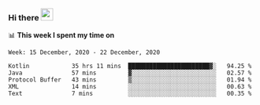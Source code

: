 ### Hi there <a href="https://www.gautamkrishnar.com/"><img src="https://media.giphy.com/media/hvRJCLFzcasrR4ia7z/giphy.gif" width="25px"></a>

📊 **This week I spent my time on**

<!--START_SECTION:waka-->
```text
Week: 15 December, 2020 - 22 December, 2020

Kotlin            35 hrs 11 mins  ███████████████████████▓░   94.25 % 
Java              57 mins         ▓░░░░░░░░░░░░░░░░░░░░░░░░   02.57 % 
Protocol Buffer   43 mins         ▒░░░░░░░░░░░░░░░░░░░░░░░░   01.94 % 
XML               14 mins         ░░░░░░░░░░░░░░░░░░░░░░░░░   00.63 % 
Text              7 mins          ░░░░░░░░░░░░░░░░░░░░░░░░░   00.35 % 
```
<!--END_SECTION:waka-->
